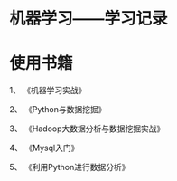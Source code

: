 # 机器学习——学习记录

# 使用书籍

   1、 《机器学习实战》

   2、 《Python与数据挖掘》

   3、 《Hadoop大数据分析与数据挖掘实战》
   
   4、 《Mysql入门》
   
   5、 《利用Python进行数据分析》
